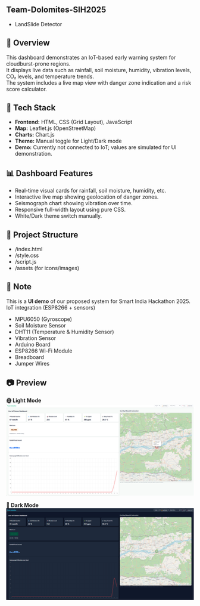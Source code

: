 ## Team-Dolomites-SIH2025
- LandSlide Detector

## 🧠 Overview
This dashboard demonstrates an IoT-based early warning system for cloudburst-prone regions.  
It displays live data such as rainfall, soil moisture, humidity, vibration levels, CO₂ levels, and temperature trends.  
The system includes a live map view with danger zone indication and a risk score calculator.

## 🧰 Tech Stack
- **Frontend:** HTML, CSS (Grid Layout), JavaScript  
- **Map:** Leaflet.js (OpenStreetMap)  
- **Charts:** Chart.js  
- **Theme:** Manual toggle for Light/Dark mode  
- **Demo:** Currently not connected to IoT; values are simulated for UI demonstration.

## 📊 Dashboard Features
- Real-time visual cards for rainfall, soil moisture, humidity, etc.  
- Interactive live map showing geolocation of danger zones.  
- Seismograph chart showing vibration over time.  
- Responsive full-width layout using pure CSS.  
- White/Dark theme switch manually.  

## 📁 Project Structure
- /index.html
- /style.css
- /script.js
- /assets (for icons/images)

## 🚨 Note
This is a **UI demo** of our proposed system for Smart India Hackathon 2025.  
IoT integration (ESP8266 + sensors) 
- MPU6050 (Gyroscope)
- Soil Moisture Sensor
- DHT11 (Temperature & Humidity Sensor)
- Vibration Sensor
- Arduino Board
- ESP8266 Wi-Fi Module
- Breadboard
- Jumper Wires

## 📷 Preview

**🌞 Light Mode**
![Dashboard Light Mode](dashboard-light.png)

**🌙 Dark Mode**
![Dashboard Dark Mode](dashboard-dark.png)
